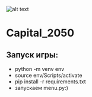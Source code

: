 ![alt text](Capital_2050/images/capital2050.png "Capital_2050")
# Capital_2050
## Запуск игры:
 - python -m venv env
 - source env/Scripts/activate
 - pip install -r requirements.txt
 - запускаем menu.py:)
